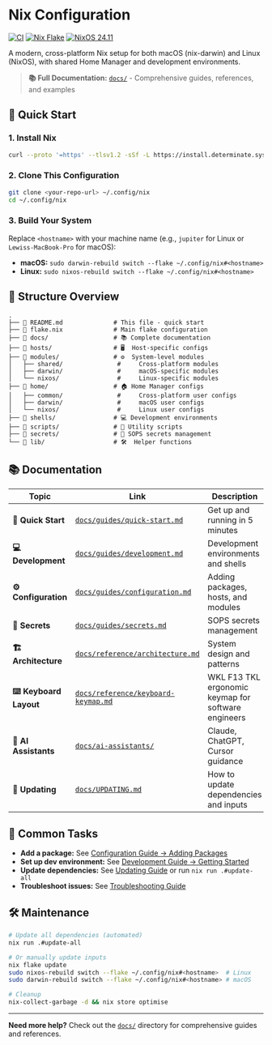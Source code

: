 # Nix Configuration

[![CI](https://github.com/lewisflude/nix-config/workflows/CI/badge.svg)](https://github.com/lewisflude/nix-config/actions/workflows/ci.yml)
[![Nix Flake](https://img.shields.io/badge/nix-flake-blue.svg)](https://nixos.org/manual/nix/stable/command-ref/new-cli/nix3-flake.html)
[![NixOS 24.11](https://img.shields.io/badge/NixOS-24.11-blue.svg)](https://nixos.org)

A modern, cross-platform Nix setup for both macOS (nix-darwin) and Linux (NixOS), with shared Home Manager and development environments.

> **📚 Full Documentation:** [`docs/`](docs/) - Comprehensive guides, references, and examples

## 🚀 Quick Start

### 1. Install Nix
```bash
curl --proto '=https' --tlsv1.2 -sSf -L https://install.determinate.systems/nix | sh -s -- install
```

### 2. Clone This Configuration
```bash
git clone <your-repo-url> ~/.config/nix
cd ~/.config/nix
```

### 3. Build Your System
Replace `<hostname>` with your machine name (e.g., `jupiter` for Linux or `Lewiss-MacBook-Pro` for macOS):

- **macOS:** `sudo darwin-rebuild switch --flake ~/.config/nix#<hostname>`
- **Linux:** `sudo nixos-rebuild switch --flake ~/.config/nix#<hostname>`

## 📁 Structure Overview

```
.
├── 📄 README.md              # This file - quick start
├── 📄 flake.nix              # Main flake configuration
├── 📁 docs/                  # 📚 Complete documentation
├── 📁 hosts/                 # 🖥️  Host-specific configs
├── 📁 modules/               # ⚙️  System-level modules
│   ├── shared/               #     Cross-platform modules
│   ├── darwin/               #     macOS-specific modules
│   └── nixos/                #     Linux-specific modules
├── 📁 home/                  # 🏠 Home Manager configs
│   ├── common/               #     Cross-platform user configs
│   ├── darwin/               #     macOS user configs
│   └── nixos/                #     Linux user configs
├── 📁 shells/                # 💻 Development environments
├── 📁 scripts/               # 🔧 Utility scripts
├── 📁 secrets/               # 🔐 SOPS secrets management
└── 📁 lib/                   # 🛠️  Helper functions
```

## 📚 Documentation

| Topic | Link | Description |
|-------|------|-------------|
| **🚀 Quick Start** | [`docs/guides/quick-start.md`](docs/guides/quick-start.md) | Get up and running in 5 minutes |
| **💻 Development** | [`docs/guides/development.md`](docs/guides/development.md) | Development environments and shells |
| **⚙️ Configuration** | [`docs/guides/configuration.md`](docs/guides/configuration.md) | Adding packages, hosts, and modules |
| **🔐 Secrets** | [`docs/guides/secrets.md`](docs/guides/secrets.md) | SOPS secrets management |
| **🏗️ Architecture** | [`docs/reference/architecture.md`](docs/reference/architecture.md) | System design and patterns |
| **⌨️ Keyboard Layout** | [`docs/reference/keyboard-keymap.md`](docs/reference/keyboard-keymap.md) | WKL F13 TKL ergonomic keymap for software engineers |
| **🤖 AI Assistants** | [`docs/ai-assistants/`](docs/ai-assistants/) | Claude, ChatGPT, Cursor guidance |
| **🔄 Updating** | [`docs/UPDATING.md`](docs/UPDATING.md) | How to update dependencies and inputs |

## 🎯 Common Tasks

- **Add a package:** See [Configuration Guide → Adding Packages](docs/guides/configuration.md#adding-packages)
- **Set up dev environment:** See [Development Guide → Getting Started](docs/guides/development.md#getting-started)
- **Update dependencies:** See [Updating Guide](docs/UPDATING.md) or run `nix run .#update-all`
- **Troubleshoot issues:** See [Troubleshooting Guide](docs/guides/troubleshooting.md)

## 🛠️ Maintenance

```bash
# Update all dependencies (automated)
nix run .#update-all

# Or manually update inputs
nix flake update
sudo nixos-rebuild switch --flake ~/.config/nix#<hostname>  # Linux
sudo darwin-rebuild switch --flake ~/.config/nix#<hostname> # macOS

# Cleanup
nix-collect-garbage -d && nix store optimise
```

---

**Need more help?** Check out the [`docs/`](docs/) directory for comprehensive guides and references.
